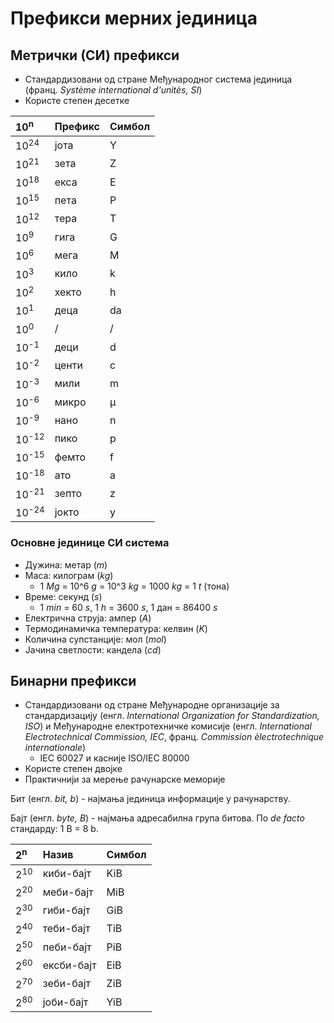 # Префикси мерних јединица

## Метрички (СИ) префикси

- Стандардизовани од стране Међународног система јединица (франц. *Système international d'unitès, SI*)
- Користе степен десетке

10<sup>n</sup>     | Префикс   | Симбол
:------------------|:----------|:------
10<sup>24</sup>    | јота      | Y
10<sup>21</sup>    | зета      | Z
10<sup>18</sup>    | екса      | E
10<sup>15</sup>    | пета      | P
10<sup>12</sup>    | тера      | T
10<sup>9</sup>     | гига      | G
10<sup>6</sup>     | мега      | M
10<sup>3</sup>     | кило      | k
10<sup>2</sup>     | хекто     | h
10<sup>1</sup>     | деца      | da
10<sup>0</sup>     | /         | /
10<sup>-1</sup>    | деци      | d
10<sup>-2</sup>    | центи     | c
10<sup>-3</sup>    | мили      | m
10<sup>-6</sup>    | микро     | µ
10<sup>-9</sup>    | нано      | n
10<sup>-12</sup>   | пико      | p
10<sup>-15</sup>   | фемто     | f
10<sup>-18</sup>   | ато       | a
10<sup>-21</sup>   | зепто     | z
10<sup>-24</sup>   | јокто     | y

### Основне јединице СИ система

- Дужина: метар (*m*)
- Маса: килограм (*kg*)
	- 1 *Mg* = 10^6 *g* = 10^3 *kg* = 1000 *kg* = 1 *t* (тона)
- Време: секунд (*s*)
	- 1 *min* = 60 *s*, 1 *h* = 3600 *s*, 1 дан = 86400 *s*
- Електрична струја: ампер (*A*)
- Термодинамичка температура: келвин (*K*)
- Количина супстанције: мол (*mol*)
- Јачина светлости: кандела (*cd*)

## Бинарни префикси

- Стандардизовани од стране Међународне организације за стандардизацију (енгл. *International Organization for Standardization, ISO*) и Међународне електротехничке комисије (енгл. *International Electrotechnical Commission, IEC*, франц. *Commission èlectrotechnique internationale*)
	- IEC 60027 и касније ISO/IEC 80000
- Користе степен двојке
- Практичнији за мерење рачунарске меморије

Бит (енгл. *bit, b*) - најмања јединица информације у рачунарству.

Бајт (енгл. *byte, B*) - најмања адресабилна група битова. По *de facto* стандарду: 1 B = 8 b.

2<sup>n</sup>      | Назив       | Симбол
:------------------|:------------|:------
2<sup>10</sup>     | киби-бајт      | KiB
2<sup>20</sup>     | меби-бајт      | MiB
2<sup>30</sup>     | гиби-бајт      | GiB
2<sup>40</sup>     | теби-бајт      | TiB
2<sup>50</sup>     | пеби-бајт      | PiB
2<sup>60</sup>     | ексби-бајт     | EiB
2<sup>70</sup>     | зеби-бајт      | ZiB
2<sup>80</sup>     | јоби-бајт      | YiB
